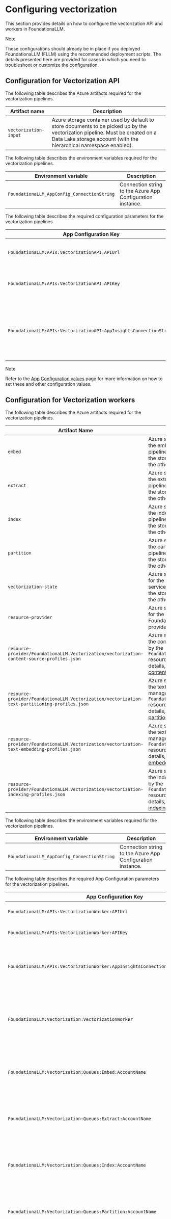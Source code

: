 # Configuring vectorization

This section provides details on how to configure the vectorization API and workers in FoundationaLLM.

> [!NOTE]
> These configurations should already be in place if you deployed FoundationaLLM (FLLM) using the recommended deployment scripts.
> The details presented here are provided for cases in which you need to troubleshoot or customize the configuration.

## Configuration for Vectorization API

The following table describes the Azure artifacts required for the vectorization pipelines.

| Artifact name | Description |
| --- | --- |
| `vectorization-input` | Azure storage container used by default to store documents to be picked up by the vectorization pipeline. Must be created on a Data Lake storage account (with the hierarchical namespace enabled). |

The following table describes the environment variables required for the vectorization pipelines.

Environment variable | Description
--- | ---
`FoundationaLLM_AppConfig_ConnectionString` | Connection string to the Azure App Configuration instance.

The following table describes the required configuration parameters for the vectorization pipelines.

| App Configuration Key | Default Value | Description |
| --- | --- | --- |
| `FoundationaLLM:APIs:VectorizationAPI:APIUrl` | | The URL of the vectorization API. |
| `FoundationaLLM:APIs:VectorizationAPI:APIKey` | Key Vault secret name: `foundationallm-apis-vectorizationapi-apikey` | The API key of the vectorization API. |
| `FoundationaLLM:APIs:VectorizationAPI:AppInsightsConnectionString` | Key Vault secret name: `foundationallm-app-insights-connection-string` | The connection string to the Application Insights instance used by the vectorization API. |

> [!NOTE]
> Refer to the [App Configuration values](../../deployment/app-configuration-values.md) page for more information on how to set these and other configuration values.

## Configuration for Vectorization workers

The following table describes the Azure artifacts required for the vectorization pipelines.

| Artifact Name | Description |
| --- | --- |
| `embed` | Azure storage queue used for the embed vectorization pipeline. Can be created on the storage account used for the other queues. |
| `extract` | Azure storage queue used for the extract vectorization pipeline. Can be created on the storage account used for the other queues. |
| `index` | Azure storage queue used for the index vectorization pipeline. Can be created on the storage account used for the other queues. |
| `partition` | Azure storage queue used for the partition vectorization pipeline. Can be created on the storage account used for the other queues. |
| `vectorization-state` | Azure storage container used for the vectorization state service. Can be created on the storage account used for the other queues. |
| `resource-provider`| Azure storage container used for the internal states of the FoundationaLLM resource providers. |
| `resource-provider/FoundationaLLM.Vectorization/vectorization-content-source-profiles.json` | Azure storage blob used for the content sources managed by the `FoundationaLLM.Vectorization` resource provider. For more details, see [vectorization content source profiles](vectorization-profiles.md#content-source-profiles).
| `resource-provider/FoundationaLLM.Vectorization/vectorization-text-partitioning-profiles.json` | Azure storage blob used for the text partitioning profiles managed by the `FoundationaLLM.Vectorization` resource provider. For more details, see [vectorization text partitioning profiles](vectorization-profiles.md#text-partitioning-profiles).
| `resource-provider/FoundationaLLM.Vectorization/vectorization-text-embedding-profiles.json` | Azure storage blob used for the text embedding profiles managed by the `FoundationaLLM.Vectorization` resource provider. For more details, see [vectorization text embedding profiles](vectorization-profiles.md#text-embedding-profiles).
| `resource-provider/FoundationaLLM.Vectorization/vectorization-indexing-profiles.json` | Azure storage blob used for the indexing profiles managed by the `FoundationaLLM.Vectorization` resource provider. For more details, see [vectorization indexing profiles](vectorization-profiles.md#indexing-profiles).

The following table describes the environment variables required for the vectorization pipelines.

| Environment variable | Description |
| --- | --- |
| `FoundationaLLM_AppConfig_ConnectionString` | Connection string to the Azure App Configuration instance. |

The following table describes the required App Configuration parameters for the vectorization pipelines.

| App Configuration Key | Default Value | Description |
| --- | --- | --- |
| `FoundationaLLM:APIs:VectorizationWorker:APIUrl` | | The URL of the vectorization worker API. |
| `FoundationaLLM:APIs:VectorizationWorker:APIKey` | Key Vault secret name: `foundationallm-apis-vectorizationworker-apikey` | The API key of the vectorization worker API. |
| `FoundationaLLM:APIs:VectorizationWorker:AppInsightsConnectionString` | Key Vault secret name: `foundationallm-app-insights-connection-string` | The connection string to the Application Insights instance used by the vectorization worker API. |
| `FoundationaLLM:Vectorization:VectorizationWorker` | | The settings used by each instance of the vectorization worker service. For more details, see [default vectorization worker settings](#default-vectorization-worker-settings). |
| `FoundationaLLM:Vectorization:Queues:Embed:AccountName` | | The account name of the Azure Storage account used for the embed vectorization queue. |
| `FoundationaLLM:Vectorization:Queues:Extract:AccountName` | | The account name of the Azure Storage account used for the extract vectorization queue. |
| `FoundationaLLM:Vectorization:Queues:Index:AccountName` | | The account name of the Azure Storage account used for the index vectorization queue. |
| `FoundationaLLM:Vectorization:Queues:Partition:AccountName` | | The account name of the Azure Storage account used for the partition vectorization queue. |
| `FoundationaLLM:Vectorization:StateService:Storage:AuthenticationType` | | The authentication type used to connect to the underlying storage. Can be one of `AzureIdentity`, `AccountKey`, or `ConnectionString`. |
| `FoundationaLLM:Vectorization:ResourceProviderService:Storage:AuthenticationType` | | The authentication type used to connect to the underlying storage. Can be one of `AzureIdentity`, `AccountKey`, or `ConnectionString`. |
| `FoundationaLLM:Vectorization:SemanticKernelTextEmbeddingService:APIKey` | Key Vault secret name: `foundationallm-vectorization-semantickerneltextembedding-openai-apikey` | The API key used to connect to the Azure OpenAI service.
| `FoundationaLLM:Vectorization:SemanticKernelTextEmbeddingService:AuthenticationType` | | The authentication type used to connect to the Azure OpenAI service. Can be one of `AzureIdentity` or `APIKey`.
| `FoundationaLLM:Vectorization:SemanticKernelTextEmbeddingService:DeploymentName` | | The name of the Azure OpenAI model deployment. The default value is `embeddings`.
| `FoundationaLLM:Vectorization:SemanticKernelTextEmbeddingService:Endpoint` | | The endpoint of the Azure OpenAI service.
| `FoundationaLLM:Vectorization:AzureAISearchIndexingService:APIKey` | Key Vault secret name: `foundationallm-vectorization-azureaisearch-apikey` | The API key used to connect to the Azure OpenAI service.
| `FoundationaLLM:Vectorization:AzureAISearchIndexingService:AuthenticationType` | | The authentication type used to connect to the Azure OpenAI service. Can be one of `AzureIdentity` or `APIKey`.
| `FoundationaLLM:Vectorization:AzureAISearchIndexingService:Endpoint` | | The endpoint of the Azure OpenAI service.

> [!NOTE]
> Refer to the [App Configuration values](../../app-configuration-values.md) page for more information on how to set these and other configuration values.

The following table describes the external content used by the vectorization worker to initialize:

| Uri | Description |
| --- | --- |
| `https://openaipublic.blob.core.windows.net/encodings/cl100k_base.tiktoken` | The public Azure Blob Storage account used to download the OpenAI BPE ranking files. |

> [!NOTE]
> The vectorization worker must be able to open HTTPS connections to the external content listed above.

### Default vectorization worker settings

The default settings for the vectorization worker are stored in the `FoundationaLLM:Vectorization:VectorizationWorker` App Configuration key. The default structure for this key is:

```json
{
    "RequestManagers": [
        {
            "RequestSourceName": "extract",
            "MaxHandlerInstances": 1,
            "QueueProcessingPace": 5,
            "QueuePollingInterval": 60,
            "QueueMaxNumberOfRetries": 5
        },
        {
            "RequestSourceName": "partition",
            "MaxHandlerInstances": 1,
            "QueueProcessingPace": 5,
            "QueuePollingInterval": 60,
            "QueueMaxNumberOfRetries": 5
        },
        {
            "RequestSourceName": "embed",
            "MaxHandlerInstances": 1,
            "QueueProcessingPace": 5,
            "QueuePollingInterval": 60,
            "QueueMaxNumberOfRetries": 5
        },
        {
            "RequestSourceName": "index",
            "MaxHandlerInstances": 1,
            "QueueProcessingPace": 5,
            "QueuePollingInterval": 60,
            "QueueMaxNumberOfRetries": 5
        }
    ],
    "RequestSources": [
        {
            "Name": "extract",
            "ConnectionConfigurationName": "Extract:AccountName",
            "VisibilityTimeoutSeconds": 600
        },
        {
            "Name": "partition",
            "ConnectionConfigurationName": "Partition:AccountName",
            "VisibilityTimeoutSeconds": 600
        },
        {
            "Name": "embed",
            "ConnectionConfigurationName": "Embed:AccountName",
            "VisibilityTimeoutSeconds": 600
        },
        {
            "Name": "index",
            "ConnectionConfigurationName": "Index:AccountName",
            "VisibilityTimeoutSeconds": 600
        }
    ],
    "QueuingEngine": "AzureStorageQueue"
}
```

The following table provides details about the configuration parameters:

| Parameter | Description |
| --- | --- |
| `RequestManagers` | The list of request managers used by the vectorization worker. Each request manager is responsible for managing the execution of vectorization pipelines for a specific vectorization step. The configuration must include all request managers. |
| `RequestManagers.MaxHandlerInstances` | The maximum number of request handlers that process requests for the specified request source. By default, the value is 1. You can change the value to increase the processing capacity of each vectorization worker instance. The value applies to all istances of the vectorization worker. NOTE: It is important to align the value of this setting with the level of compute and memory resources allocated to the individual vectorization worker instances. |
| `RequestManagers.QueueProcessingPace` | **Optional** The delay in seconds to wait between requests after a request has been processed. The default value is 5. |
| `RequestManagers.QueuePollingInterval` | **Optional** The polling interval in seconds, this is the amount of time to wait if the previous check on the queue had no items. The default value is 60. |
| `RequestManagers.QueueMaxNumberOfRetries` | **Optional** The maximum number of retries to attempt to process a request before being removed from the queue. The default value is 5. |
| `RequestSources` | The list of request sources used by the vectorization worker. Each request source is responsible for managing the requests for a specific vectorization step. The configuration must include all request sources. |
| `RequestSources.VisibilityTimeoutSeconds` | In the case of queue-based request sources (the default for the vectorization worker), specifies the time in seconds until a dequeued vectorization step request must be executed. During this timeout, the message will not be visible to other handler instances within the same worker or from other worker instances. If the handler fails to process the vectorization step request successfully and remove it from the queue within the specified timeout, the message will become visibile again. The default value is 600 seconds and should not be changed.|